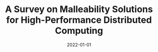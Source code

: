 ---
title: "A Survey on Malleability Solutions for High-Performance Distributed Computing"
excerpt: 'Number: 10 Publisher: Multidisciplinary Digital Publishing Institute'
date: 2022-01-01
venue: 'Applied Sciences'
paperurl: 'https://www.mdpi.com/2076-3417/12/10/5231'
citation: ' J. Aliaga,  M. Castillo,  <strong>S. Iserte</strong>,  I. Martín-Álvarez, and  R. Mayo, &quot;A Survey on Malleability Solutions for High-Performance Distributed Computing.&quot; Applied Sciences, 2022.'
---